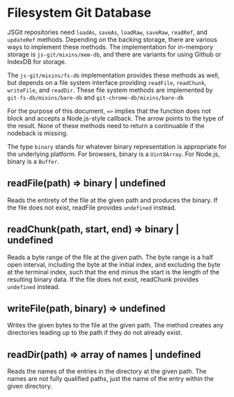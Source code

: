
# Filesystem Git Database

JSGit repositories need `loadAs`, `saveAs`, `loadRaw`, `saveRaw`, `readRef`, and
`updateRef` methods.
Depending on the backing storage, there are various ways to implement these
methods.
The implementation for in-mempory storage is `js-git/mixins/mem-db`, and there
are variants for using Github or IndexDB for storage.

The `js-git/mixins/fs-db` implementation provides these methods as well, but
depends on a file system interface providing `readFile`, `readChunk`,
`writeFile`, and `readDir`.
These file system methods are implemented by `git-fs-db/mixins/bare-db` and
`git-chrome-db/mixins/bare-db`

For the purpose of this document, `=>` implies that the function does not block
and accepts a Node.js-style callback.
The arrow points to the type of the result.
None of these methods need to return a continuable if the nodeback is missing.

The type `binary` stands for whatever binary representation is appropriate for
the underlying platform.
For browsers, binary is a `Uint8Array`.
For Node.js, binary is a `Buffer`.

## readFile(path) => binary | undefined

Reads the entirety of the file at the given path and produces the binary.
If the file does not exist, readFile provides `undefined` instead.

## readChunk(path, start, end) => binary | undefined

Reads a byte range of the file at the given path.
The byte range is a half open interval, including the byte at the initial index,
and excluding the byte at the terminal index, such that the end minus the start
is the length of the resulting binary data.
If the file does not exist, readChunk provides `undefined` instead.

## writeFile(path, binary) => undefined

Writes the given bytes to the file at the given path.
The method creates any directories leading up to the path if they do not already
exist.

## readDir(path) => array of names | undefined

Reads the names of the entries in the directory at the given path.
The names are not fully qualified paths, just the name of the entry within the
given directory.


